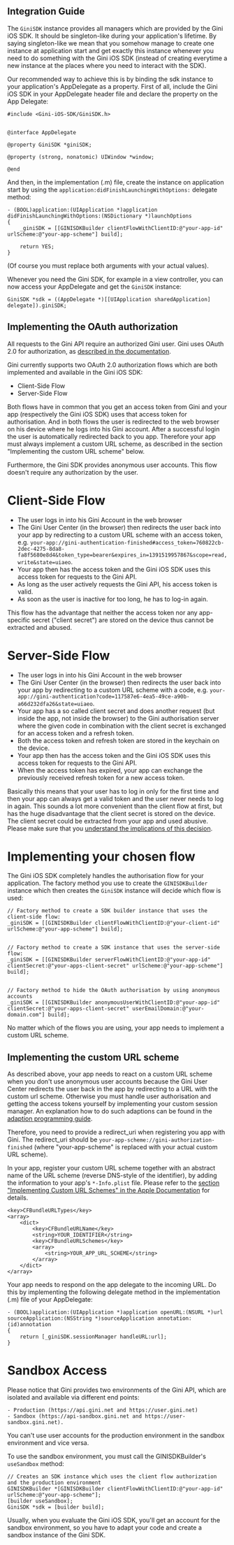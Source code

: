 Integration Guide
-----------------

The `GiniSDK` instance provides all managers which are provided by the Gini iOS SDK. It should be 
singleton-like during your application's lifetime. By saying singleton-like we mean
that you somehow manage to create one instance at application start and get exactly this instance whenever you need to 
do something with the Gini iOS SDK (instead of creating everytime a new instance at the places where you need to
interact with the SDK).

Our recommended way to achieve this is by binding the sdk instance to your application's AppDelegate as a property.
First of all, include the Gini iOS SDK in your AppDelegate header file and declare the property on the App Delegate:

    #include <Gini-iOS-SDK/GiniSDK.h>
    
    
    @interface AppDelegate
    
    @property GiniSDK *giniSDK;
    
    @property (strong, nonatomic) UIWindow *window;
    
    @end

And then, in the implementation (.m) file, create the instance on application start by using the 
`application:didFinishLaunchingWithOptions:` delegate method:

    - (BOOL)application:(UIApplication *)application didFinishLaunchingWithOptions:(NSDictionary *)launchOptions
    {
        _giniSDK = [[GINISDKBuilder clientFlowWithClientID:@"your-app-id" urlScheme:@"your-app-scheme"] build];
        
        return YES;
    }

(Of course you must replace both arguments with your actual values).

Whenever you need the Gini SDK, for example in a view controller, you can now access your AppDelegate and get the
`GiniSDK` instance:

    GiniSDK *sdk = ((AppDelegate *)[[UIApplication sharedApplication] delegate]).giniSDK;


Implementing the OAuth authorization
------------------------------------

All requests to the Gini API require an authorized Gini user. Gini uses OAuth 2.0 for authorization, as
[described in the documentation](http://developer.gini.net/gini-api/html/guides/oauth2.html).

Gini currently supports two OAuth 2.0 authorization flows which are both implemented and available in the Gini iOS SDK:

- Client-Side Flow
- Server-Side Flow

Both flows have in common that you get an access token from Gini and your app (respectively the Gini iOS SDK) uses that
access token for authorisation. And in both flows the user is redirected to the web browser on his device where he logs
into his Gini account. After a successful login the user is automatically redirected back to you app. Therefore your app
must always implement a custom URL scheme, as described in the section "Implementing the custom URL scheme" below.

Furthermore, the Gini SDK provides anonymous user accounts. This flow doesn't require any authorization by the user.

Client-Side Flow
================

- The user logs in into his Gini Account in the web browser
- The Gini User Center (in the browser) then redirects the user back into your app by redirecting to a custom URL scheme
  with an access token, e.g. 
  `your-app://gini-authentication-finished#access_token=760822cb-2dec-4275-8da8-fa8f5680e8d4&token_type=bearer&expires_in=1391519957867&scope=read,write&state=uiaeo`.
- Your app then has the access token and the Gini iOS SDK uses this access token for requests to the Gini API.
- As long as the user actively requests the Gini API, his access token is valid.
- As soon as the user is inactive for too long, he has to log-in again.

This flow has the advantage that neither the access token nor any app-specific secret ("client secret") are stored
on the device thus cannot be extracted and abused.

Server-Side Flow
================

- The user logs in into his Gini Account in the web browser
- The Gini User Center (in the browser) then redirects the user back into your app by redirecting to a custom URL scheme
  with a code, e.g. `your-app://gini-authentication?code=117587e6-4ea5-49ce-a90b-a66d232dfa26&state=uiaeo`.
- Your app has a so called client secret and does another request (but inside the app, not inside the browser) to the 
  Gini authorisation server where the given code in combination with the client secret is exchanged for an access token
  and a refresh token.
- Both the access token and refresh token are stored in the keychain on the device.
- Your app then has the access token and the Gini iOS SDK uses this access token for requests to the Gini API.
- When the access token has expired, your app can exchange the previously received refresh token for a new access token. 

Basically this means that your user has to log in only for the first time and then your app can always get a valid token
and the user never needs to log in again. This sounds a lot more convenient than the client flow at first, but has the
huge disadvantage that the client secret is stored on the device. The client secret could be extracted from your app 
and used abusive. Please make sure that you 
[understand the implications of this decision](http://stackoverflow.com/questions/1934187/oauth-secrets-in-mobile-apps).


Implementing your chosen flow
=============================

The Gini iOS SDK completely handles the authorisation flow for your application. The factory method you use to create 
the `GINISDKBuilder` instance which then creates the `GiniSDK` instance will decide which flow is used:

    // Factory method to create a SDK builder instance that uses the client-side flow:
    _giniSDK = [[GINISDKBuilder clientFlowWithClientID:@"your-client-id" urlScheme:@"your-app-scheme"] build];
    
    
    // Factory method to create a SDK instance that uses the server-side flow:
    _giniSDK = [[GINISDKBuilder serverFlowWithClientID:@"your-app-id" clientSecret:@"your-apps-client-secret" urlScheme:@"your-app-scheme"] build];


    // Factory method to hide the OAuth authorisation by using anonymous accounts
    _giniSDK = [[GINISDKBuilder anonymousUserWithClientID:@"your-app-id" clientSecret:@"your-apps-client-secret" userEmailDomain:@"your-domain.com"] build];


No matter which of the flows you are using, your app needs to implement a custom URL scheme. 


Implementing the custom URL scheme
----------------------------------

As described above, your app needs to react on a custom URL scheme when you don't use anonymous user accounts because
the Gini User Center redirects the user back in the app by redirecting to a URL with the custom url scheme. Otherwise
you must handle user authorisation and getting the access tokens yourself by implementing your custom session manager.
An explanation how to do such adaptions can be found in the [adaption programming guide](4.%20Adapting%20the%20SDK%20to%20you%20needs.html).

Therefore, you need to provide a redirect_uri when registering you app with Gini. The
redirect_uri should be `your-app-scheme://gini-authorization-finished` (where "your-app-scheme"
is replaced with your actual custom URL scheme).

In your app, register your custom URL scheme together with an abstract name of the URL scheme (reverse DNS-style of the 
identifier), by adding the information to your app's `*-Info.plist` file. Please refer to the 
[section "Implementing Custom URL Schemes" in the Apple Documentation](https://developer.apple.com/library/ios/documentation/iPhone/Conceptual/iPhoneOSProgrammingGuide/AdvancedAppTricks/AdvancedAppTricks.html#//apple_ref/doc/uid/TP40007072-CH7-SW50) 
for details.

	<key>CFBundleURLTypes</key>
	<array>
		<dict>
			<key>CFBundleURLName</key>
			<string>YOUR_IDENTIFIER</string>
			<key>CFBundleURLSchemes</key>
			<array>
				<string>YOUR_APP_URL_SCHEME</string>
			</array>
		</dict>
	</array>


Your app needs to respond on the app delegate to the incoming URL. Do this by implementing the following delegate method
in the implementation (.m) file of your AppDelegate:

    - (BOOL)application:(UIApplication *)application openURL:(NSURL *)url sourceApplication:(NSString *)sourceApplication annotation:(id)annotation
    {
        return [_giniSDK.sessionManager handleURL:url];
    }

Sandbox Access
==============

Please notice that Gini provides two environments of the Gini API, which are isolated and available via different
end points:

    - Production (https://api.gini.net and https://user.gini.net)
    - Sandbox (https://api-sandbox.gini.net and https://user-sandbox.gini.net).

You can't use user accounts for the production environment in the sandbox environment and vice versa.

To use the sandbox environment, you must call the GINISDKBuilder's `useSandbox` method:

    // Creates an SDK instance which uses the client flow authorization and the production environment
    GINISDKBuilder *[GINISDKBuilder clientFlowWithClientID:@"your-app-id" urlScheme:@"your-app-scheme"];
    [builder useSandbox];
    GiniSDK *sdk = [builder build];


Usually, when you evaluate the Gini iOS SDK, you'll get an account for the sandbox environment, so you have to adapt
your code and create a sandbox instance of the Gini SDK.

